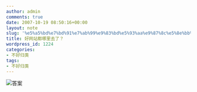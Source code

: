 ```yaml
---
author: admin
comments: true
date: 2007-10-19 08:50:16+00:00
layout: note
slug: '%e5%a5%bd%e7%bd%91%e7%ab%99%e9%83%bd%e5%93%aa%e9%87%8c%e5%8e%bb%e4%ba%86%ef%bc%9f'
title: 好网站都哪里去了？
wordpress_id: 1224
categories:
- 不好归类
tags:
- 不好归类
---
```


![答案](http://photo5.yupoo.com/20071019/164613_1684646522.jpg)

